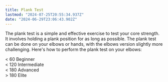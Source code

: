 ```yaml
---
title: Plank Test
lastmod: "2024-07-25T20:55:34.937Z"
date: "2024-06-29T23:06:43.902Z"
---
```


The plank test is a simple and effective exercise to test your core strength. It involves holding a plank position for as long as possible. The plank test can be done on your elbows or hands, with the elbows version slightly more challenging. Here's how to perform the plank test on your elbows:

< 60 Beginner\
< 120 Intermediate\
< 180 Advanced\
\> 180 Elite
